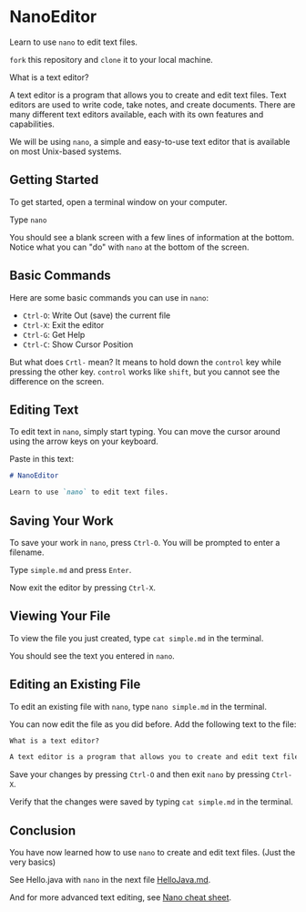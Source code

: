 # NanoEditor

Learn to use `nano` to edit text files.

`fork` this repository and `clone` it to your local machine.

What is a text editor?

A text editor is a program that allows you to create and edit text files.
Text editors are used to write code, take notes, and create documents.
There are many different text editors available, each with its own features and capabilities.

We will be using `nano`, a simple and easy-to-use text editor that is available on most Unix-based systems.

## Getting Started

To get started, open a terminal window on your computer.

Type `nano`

You should see a blank screen with a few lines of information at the bottom.
Notice what you can "do" with `nano` at the bottom of the screen.

## Basic Commands

Here are some basic commands you can use in `nano`:

- `Ctrl-O`: Write Out (save) the current file
- `Ctrl-X`: Exit the editor
- `Ctrl-G`: Get Help
- `Ctrl-C`: Show Cursor Position

But what does `Crtl-` mean? It means to hold down the `control` key while pressing the other key.
`control` works like `shift`, but you cannot see the difference on the screen.

## Editing Text

To edit text in `nano`, simply start typing.
You can move the cursor around using the arrow keys on your keyboard.

Paste in this text:

```markdown
# NanoEditor

Learn to use `nano` to edit text files.
```

## Saving Your Work

To save your work in `nano`, press `Ctrl-O`.
You will be prompted to enter a filename.

Type `simple.md` and press `Enter`.

Now exit the editor by pressing `Ctrl-X`.

## Viewing Your File

To view the file you just created, type `cat simple.md` in the terminal.

You should see the text you entered in `nano`.

## Editing an Existing File

To edit an existing file with `nano`, type `nano simple.md` in the terminal.

You can now edit the file as you did before.
Add the following text to the file:

```markdown
What is a text editor?

A text editor is a program that allows you to create and edit text files.
```

Save your changes by pressing `Ctrl-O` and then exit `nano` by pressing `Ctrl-X`.

Verify that the changes were saved by typing `cat simple.md` in the terminal.

## Conclusion

You have now learned how to use `nano` to create and edit text files. (Just the very basics)

See Hello.java with `nano` in the next file [HelloJava.md](HelloJava.md).

And for more advanced text editing, see [Nano cheat sheet](https://www.nano-editor.org/dist/latest/cheatsheet.html).
